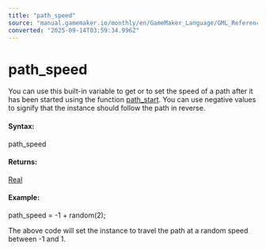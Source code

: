 ```yaml
---
title: "path_speed"
source: "manual.gamemaker.io/monthly/en/GameMaker_Language/GML_Reference/Asset_Management/Paths/Path_Variables/path_speed.htm"
converted: "2025-09-14T03:59:34.996Z"
---
```


# path\_speed

You can use this built-in variable to get or to set the speed of a path after it has been started using the function [path\_start](../path_start.md). You can use negative values to signify that the instance should follow the path in reverse.

#### Syntax:

path\_speed

#### Returns:

[Real](../../../../GML_Overview/Data_Types.md)

#### Example:

path\_speed = -1 + random(2);

The above code will set the instance to travel the path at a random speed between -1 and 1.